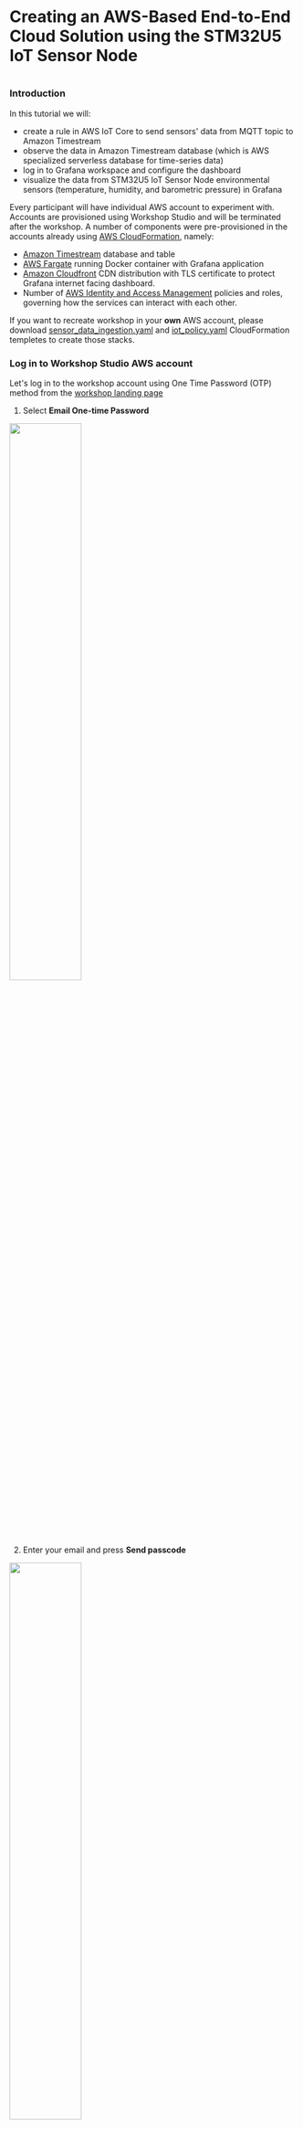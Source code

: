 # Creating an AWS-Based End-to-End Cloud Solution using the STM32U5 IoT Sensor Node
# 

### Introduction

In this tutorial we will:

- create a rule in AWS IoT Core to send sensors' data from MQTT topic to Amazon Timestream
- observe the data in Amazon Timestream database (which is AWS specialized serverless database for time-series data)
- log in to Grafana workspace and configure the dashboard
- visualize the data from STM32U5 IoT Sensor Node environmental sensors (temperature, humidity, and barometric pressure) in Grafana

Every participant will have individual AWS account to experiment with. Accounts are provisioned using Workshop Studio and will be terminated after the workshop.
A number of components were pre-provisioned in the accounts already using [AWS CloudFormation](https://aws.amazon.com/cloudformation/), namely:
- [Amazon Timestream](https://aws.amazon.com/timestream/) database and table
- [AWS Fargate](https://aws.amazon.com/fargate/) running Docker container with Grafana application
- [Amazon Cloudfront](https://aws.amazon.com/cloudfront/) CDN distribution with TLS certificate to protect Grafana internet facing dashboard.
- Number of [AWS Identity and Access Management](https://aws.amazon.com/iam/) policies and roles, governing how the services can interact with each other.

If you want to recreate workshop in your **own** AWS account, please download [sensor_data_ingestion.yaml](./assets/sensor_data_ingestion.yaml) and [iot_policy.yaml](./assets/iot_policy.yaml) CloudFormation templetes to create those stacks.

### Log in to Workshop Studio AWS account

Let's log in to the workshop account using One Time Password (OTP) method from the [workshop landing page](https://catalog.us-east-1.prod.workshops.aws/join?access-code=2ceb-093a6a-10)

1. Select **Email One-time Password**
<img src="images/otpInit.png" width="50%" height="50%">

2. Enter your email and press **Send passcode**
<img src="images/otpEmail.png" width="50%" height="50%">

3. Check your email and enter the 9-digit value in the prompt and press **Sign in**
<img src="images/otpPasscode.png" width="50%" height="50%">

4. Tick the checkbox accepting the Terms and conditions and press **Join Event**
<img src="images/termsAndConditions.png" width="50%" height="50%">

5. At the left bottom panel *"AWS Account access"* select **Open AWS Console (us-east-1)**
<img src="images/awsAccountAccess.png" width="50%" height="50%">

### MQTT topics structure and payload format

In the STM32U5 AWS QuickConnect workshop, you should already know the deviceID. If not open the serial console to STM32U5 and reset the board pressing the black RST button. Look for the string similar to:

```
<INF>      790 [MQTTAgent ] Client Certificate: CN=stm32u5-a61b1620323443M0, SN:0x5A7C3C321EDBC7F9
```
The CN value is the first level MQTT topic that your device is publishing on. Environmental sensors are published to:

```
stm32u5-XXXXXXXXXXXXXXXX/env_sensor_data
```
In my case it is *stm32u5-8b74032038373303/env_sensor_data*

The payload for environmental sensors is a structured JSON:

```json
{
  "temp_0_c": 34.11742,
  "rh_pct": 30.602741,
  "temp_1_c": 34.150002,
  "baro_mbar": 1000.073242
}
```
It is important as it allows rule engine to do transformation and enrichment of data on the fly.

Let's verify that our STM32U5 IoT Discovery Node sends messages to AWS IoT Core.

1. In the AWS Console navigate to **Services $\to$ Internet of Things $\to$ IoT Core**.
<img src="images/iotCore.png" width="50%" height="50%">

2. Navigate to **MQTT Test Client**. Subscribe to all MQTT topics by entering **#** symbol in the Subscribe field and click **Subscribe**
<img src="images/mqttTestClient.png" width="50%" height="50%">

3. Observe messages. Click on pause, copy and save your MQTT topic. Remember, it has format *stm32u5-XXXXXXXXXXXXXXXX/env_sensor_data*. We will need that value later.
<img src="images/mqttMessage.png" width="50%" height="50%">

Now that we know our topic structure and payload, lets publish that data to Amazon Timestream database.


### AWS IoT Core Rules

AWS IoT rules give your devices an ability to send the data from MQTT topics to a variety of AWS services, such as S3, DynamoDB, Lambda, OpenSearch, Timestream, etc. Rules also can perform data filtering and transformation. To learm more refer to [official documentation](https://docs.aws.amazon.com/iot/latest/developerguide/iot-rules.html).

1. In the AWS Console navigate to **Services $\to$ Internet of Things $\to$ IoT Core**. On that screen from the left-hand panel chose **Message Routing $\to$ Rules**
<img src="images/iotCore.png" width="50%" height="50%">

2. Create the rule with the name *MQTTtoTimestream* and description *Send data from STM32U5 environmental sensors to Amazon Timestream timeseries database*. Click **Next**
<img src="images/ruleInit.png" width="50%" height="50%">

3. Enter the SQL statement to get temperature and humidity reading from environmental sensors payload and click **Next**
```sql
SELECT temp_0_c AS temperature, rh_pct AS humidity, baro_mbar AS pressure FROM 'stm32u5-XXXXXXXXXXXXXXXX/env_sensor_data'
```
<img src="images/ruleSQL.png" width="50%" height="50%">

4. Attach the action. Choose **Timestream table** as the Action, select *SensorData* database and *stm32u5* as a table. Configure the dimension with the dimension name *name* and dimension value *stm32u5*. For IAM role, search for *sensor-data-ingestion-TimestreamInsertRole-XXXXXXXXXXXX* role.
<img src="images/ruleAction.png" width="50%" height="50%">

5. Inspect the input and click **Create**
<img src="images/ruleCreate.png" width="50%" height="50%">

### Amazon Timestream

Let's verify that the rule is sending the data to the database

1. In the AWS Console navigate to **Services $\to$ Database $\to$ Amazon Timestream**. Or Search for *"Timestream"*
<img src="images/timestreamConsole.png" width="50%" height="50%">

2. Expand the left-side navigation panel by clicking on **$\equiv$** symbol
<img src="images/timestreamSidePanel.png" width="50%" height="50%">

3. Navigate to **Management Tools $\to$ Query Editor**. Find *stm32u5* table and click on the triple vertical dots on the right-hand side. Click on **Preview data**
<img src="images/timestreamQueryPreview.png" width="50%" height="50%">

4. Run the query
<img src="images/timestreamQueryRun.png" width="50%" height="50%">

5. Inspect the result
<img src="images/timestreamQueryResults.png" width="50%" height="50%">

### Amazon Grafana

1. In AWS Console navigate to **Services $\to$ Management&Governance $\to$ CloudFormation**
2. Click on *sensor-data-ingestion* stack and then inspect *Outputs* tab. There should be *Grafana URL* filed. Click on the URL that should look similar to http://dxxxxxxxxxxxx.cloudfront.net/
3. In the Grafana login screen use *workshop* as username and *stm32u5* as a password
<img src="images/grafanaLogin.png" width="50%" height="50%">

4. Dashboard should start displaying the values from Amazon Timestream stm32u5 table. If values are not displayed, please click **Edit** on correspondent widget and verify that the query and the measurement fields are correct. The dashboard should look like this.
<img src="images/grafanaDashboard.png" width="50%" height="50%">

5. Please note that temperature on the sensor can be significantly higher than ambient due to the proximity to WiFi module that gets warm quickly
6. Breathe at the board and observe the humidity graph changes

### This concludes the workshop 
